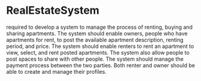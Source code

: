 # RealEstateSystem
required to develop a system to manage the process of renting, buying and sharing apartments. The system should enable owners, people who have apartments for rent, to post the available apartment description, renting period, and price. The system should enable renters to rent an apartment to view, select, and rent posted apartments. The system also allow people to post spaces to share with other people. The system should manage the payment process between the two parties. Both renter and owner should be able to create and manage their profiles. 
